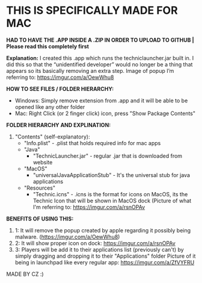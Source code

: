 # **THIS IS SPECIFICALLY MADE FOR MAC**


**HAD TO HAVE THE .APP INSIDE A .ZIP IN ORDER TO UPLOAD TO GITHUB | Please read this completely first**


**Explanation:** I created this .app which runs the techniclauncher.jar built in. I did this so that the “unidentified developer” would no longer be a thing that appears so its basically removing an extra step. Image of popup I’m referring to: https://imgur.com/a/OewWhu8


**HOW TO SEE FILES / FOLDER HIERARCHY:** 
- Windows: Simply remove extension from .app and it will be able to be opened like any other folder 
- Mac: Right Click (or 2 finger click) icon, press "Show Package Contents"


**FOLDER HIERARCHY AND EXPLINATION:** 
1. "Contents" (self-explanatory):
     - "Info.plist" - .plist that holds required info for mac apps
     - "Java"
         - "TechnicLauncher.jar" -  regular .jar that is downloaded from website
     - "MacOS" 
          - "universalJavaApplicationStub" - It's the universal stub for java applications 
     -  "Resources" 
          -  "Technic.icns" - .icns is the format for icons on MacOS, its the Technic Icon that will be shown in MacOS dock (Picture of what I'm referring to: https://imgur.com/a/rsnOPAv


**BENEFITS OF USING THIS:**
1. 1: It will remove the popup created by apple regarding it possibly being malware. (https://imgur.com/a/OewWhu8) 
2. 2: It will show proper icon on dock: https://imgur.com/a/rsnOPAv 
3. 3: Players will be add it to their applications list (previously can't) by simply dragging and dropping it to their "Applications" folder Picture of it being in launchpad like every regular app: https://imgur.com/a/ZfVYFRU


MADE BY CZ :)
